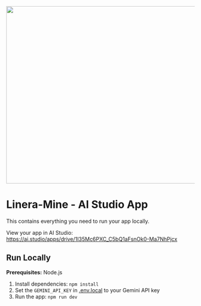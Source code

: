 <div align="center">
<img width="1200" height="475" alt="GHBanner" src="https://github.com/user-attachments/assets/0aa67016-6eaf-458a-adb2-6e31a0763ed6" />
</div>

# Linera-Mine - AI Studio App

This contains everything you need to run your app locally.

View your app in AI Studio: https://ai.studio/apps/drive/1I35Mc6PXC_C5bQ1aFsnOk0-Ma7NhPjcx

## Run Locally

**Prerequisites:**  Node.js


1. Install dependencies:
   `npm install`
2. Set the `GEMINI_API_KEY` in [.env.local](.env.local) to your Gemini API key
3. Run the app:
   `npm run dev`
